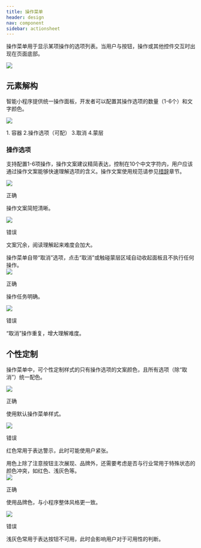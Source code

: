 ```yaml
---
title: 操作菜单
header: design
nav: component
sidebar: actionsheet
---
```

操作菜单用于显示某项操作的选项列表。当用户与按钮，操作或其他控件交互时出现在页面底部。
<div class="m-doc-custom-examples">
	<div class="m-doc-custom-examples-error ">
		<img src="../../../img/design/component/actionsheet/1.png">
	</div>
</div>

## 元素解构
智能小程序提供统一操作面板，开发者可以配置其操作选项的数量（1-6个）和文字颜色。
<div class="m-doc-custom-examples">
	<div class="m-doc-custom-examples-error ">
		<img src="../../../img/design/component/actionsheet/2.png">
		<p class="m-doc-custom-examples-text">1. 容器
2.操作选项（可配）
3.取消
4.蒙层</p>
	</div>
</div>

### 操作选项
支持配置1-6项操作，操作文案建议精简表达，控制在10个中文字符内，用户应该通过操作文案能够快速理解选项的含义。操作文案使用规范请参见[措辞](../../foundation/writing)章节。
<div class="m-doc-custom-examples">
	<div class="m-doc-custom-examples-correct">
		<img src="../../../img/design/component/actionsheet/3-1.png">
		<p class="m-doc-custom-examples-title">正确</p><p class="m-doc-custom-examples-text">操作文案简短清晰。</p>
	</div>
	<div class="m-doc-custom-examples-error ">
		<img src="../../../img/design/component/actionsheet/3-2.png">
		<p class="m-doc-custom-examples-title">错误</p><p class="m-doc-custom-examples-text">文案冗余，阅读理解起来难度会加大。</p>
	</div>
</div>
操作菜单自带“取消”选项，点击“取消”或触碰蒙层区域自动收起面板且不执行任何操作。
<div class="m-doc-custom-examples">
	<div class="m-doc-custom-examples-correct">
		<img src="../../../img/design/component/actionsheet/4-1.png">
		<p class="m-doc-custom-examples-title">正确</p><p class="m-doc-custom-examples-text">操作任务明确。</p>
	</div>
	<div class="m-doc-custom-examples-error ">
		<img src="../../../img/design/component/actionsheet/4-2.png">
		<p class="m-doc-custom-examples-title">错误</p><p class="m-doc-custom-examples-text">“取消”操作重复，增大理解难度。</p>
	</div>
</div>

## 个性定制
操作菜单中，可个性定制样式的只有操作选项的文案颜色，且所有选项（除“取消”）统一配色。
<div class="m-doc-custom-examples">
	<div class="m-doc-custom-examples-correct">
		<img src="../../../img/design/component/actionsheet/5-1.png">
		<p class="m-doc-custom-examples-title">正确</p><p class="m-doc-custom-examples-text">使用默认操作菜单样式。</p>
	</div>
	<div class="m-doc-custom-examples-error ">
		<img src="../../../img/design/component/actionsheet/5-2.png">
		<p class="m-doc-custom-examples-title">错误</p><p class="m-doc-custom-examples-text">红色常用于表达警示，此时可能使用户紧张。</p>
	</div>
</div>
用色上除了注意按钮主次展现、品牌外，还需要考虑是否与行业常用于特殊状态的颜色冲突，如红色、浅灰色等。
<div class="m-doc-custom-examples">
	<div class="m-doc-custom-examples-correct">
		<img src="../../../img/design/component/actionsheet/6-1.png">
		<p class="m-doc-custom-examples-title">正确</p><p class="m-doc-custom-examples-text">使用品牌色，与小程序整体风格更一致。</p>
	</div>
	<div class="m-doc-custom-examples-error ">
		<img src="../../../img/design/component/actionsheet/6-2.png">
		<p class="m-doc-custom-examples-title">错误</p><p class="m-doc-custom-examples-text">浅灰色常用于表达按钮不可用，此时会影响用户对于可用性的判断。</p>
	</div>
</div>
